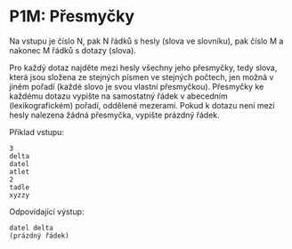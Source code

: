 # P1M: Přesmyčky
Na vstupu je číslo N, pak N řádků s hesly (slova ve slovníku), pak číslo M a nakonec M řádků s dotazy (slova).

Pro každý dotaz najděte mezi hesly všechny jeho přesmyčky, tedy slova, která jsou složena ze stejných písmen ve stejných počtech, jen možná v jiném pořadí (každé slovo je svou vlastní přesmyčkou). Přesmyčky ke každému dotazu vypište na samostatný řádek v abecedním (lexikografickém) pořadí, oddělené mezerami. Pokud k dotazu není mezi hesly nalezena žádná přesmyčka, vypište prázdný řádek.

Příklad vstupu:

```
3
delta
datel
atlet
2
tadle
xyzzy
```

Odpovídající výstup:

```
datel delta
(prázdný řádek)
```
